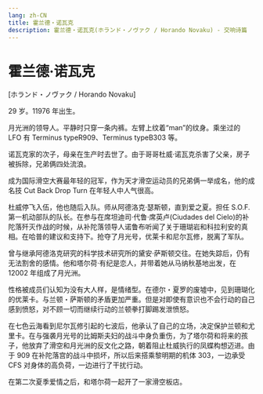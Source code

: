 ```yaml
---
lang: zh-CN
title: 霍兰德‧诺瓦克
description: 霍兰德‧诺瓦克(ホランド・ノヴァク / Horando Novaku) - 交响诗篇
---
```


# 霍兰德‧诺瓦克

<AcgImage src="/imgs/characters/person_Holland.png" title="霍兰德‧诺瓦克" width="200px" left style="margin-right:16px"/>

[ホランド・ノヴァク / Horando Novaku]

29 岁。11976 年出生。

月光洲的领导人。平静时只穿一条内裤。左臂上纹着“man”的纹身。乘坐过的 LFO 有 Terminus typeR909、Terminus typeB303 等。

诺瓦克家的次子，母亲在生产时去世了。由于哥哥杜威·诺瓦克杀害了父亲，房子被拆除，兄弟俩四处流浪。

成为国际滑空大赛最年轻的冠军，作为天才滑空运动员的兄弟俩一举成名，他的成名技 Cut Back Drop Turn 在年轻人中人气很高。

杜威停飞入伍，他也随后入队。师从阿德洛克·瑟斯顿，直到爱之夏。担任 S.O.F.第一机动部队的队长。在参与在席坦迪司·代鲁·席英卢(Ciudades del Cielo)的补陀落歼灭作战的时候，从补陀落领导人诺鲁布听闻了关于珊瑚岩和科拉利安的真相。在哈普的建议和支持下。抢夺了月光号，优莱卡和尼尔瓦修，脱离了军队。

曾与继承阿德洛克研究的科学技术研究所的黛安·萨斯顿交往。在她失踪后，仍有无法割舍的感情。他和塔尔荷·有纪是恋人，并带着她从马纳秋基地出发，在 12002 年组成了月光洲。

性格被成员们认知为没有大人样，是情绪型。在德尔・夏罗的废墟中，见到珊瑚化的优莱卡。与兰顿・萨斯顿的矛盾更加严重。但是对即使有意识也不会行动的自己感到愤怒，对不顾一切而继续行动的兰顿拳打脚踢发泄愤怒。

在七色云海看到尼尔瓦修引起的七波后，他承认了自己的立场，决定保护兰顿和尤里卡。在与强袭月光号的比姆斯夫妇的战斗中身负重伤，为了塔尔荷和将来的孩子，他放弃了滑空和月光洲的反文化之路，朝着阻止杜威执行的凤蝶构想迈进。由于 909 在补陀落宫的战斗中损坏，所以后来搭乘黎明期的机体 303，一边承受 CFS 对身体的高负荷，一边进行了干扰行动。

在第二次夏季爱情之后，和塔尔荷一起开了一家滑空板店。
